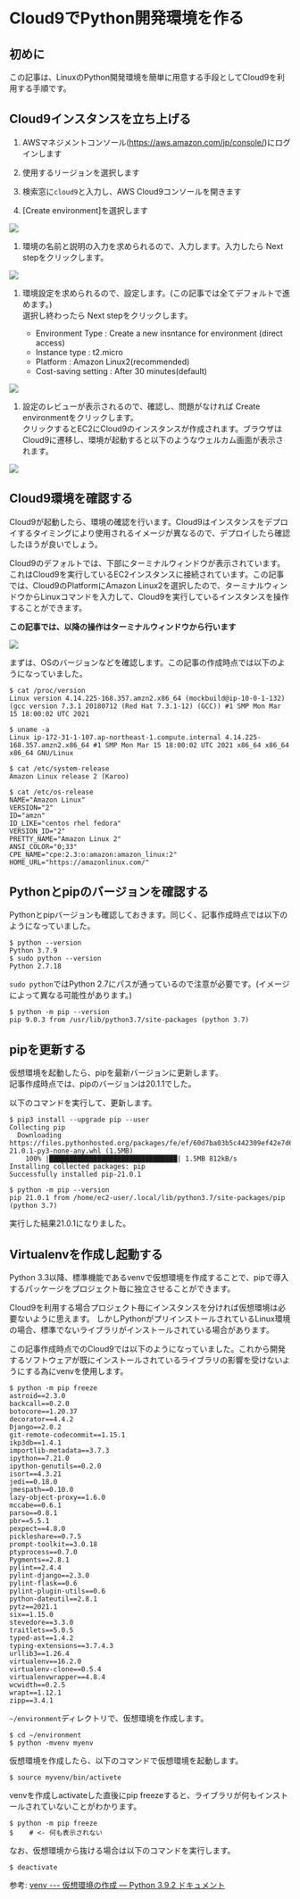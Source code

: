 # Cloud9でPython開発環境を作る

## 初めに

この記事は、LinuxのPython開発環境を簡単に用意する手段としてCloud9を利用する手順です。

## Cloud9インスタンスを立ち上げる

1. AWSマネジメントコンソール(https://aws.amazon.com/jp/console/)にログインします

1. 使用するリージョンを選択します

1. 検索窓に`cloud9`と入力し、AWS Cloud9コンソールを開きます

1. [Create environment]を選択します

![](./img0001.png)

1. 環境の名前と説明の入力を求められるので、入力します。入力したら Next stepをクリックします。

![](./img0002.png)

1. 環境設定を求められるので、設定します。(この記事では全てデフォルトで進めます。)  
選択し終わったら Next stepをクリックします。

    - Environment Type : Create a new insntance for environment (direct access)
    - Instance type : t2.micro
    - Platform : Amazon Linux2(recommended)
    - Cost-saving setting : After 30 minutes(default)

![](./img0003.png)

1. 設定のレビューが表示されるので、確認し、問題がなければ Create environmentをクリックします。  
クリックするとEC2にCloud9のインスタンスが作成されます。ブラウザはCloud9に遷移し、環境が起動すると以下のようなウェルカム画面が表示されます。

![](./img0004.png)


## Cloud9環境を確認する

Cloud9が起動したら、環境の確認を行います。Cloud9はインスタンスをデプロイするタイミングにより使用されるイメージが異なるので、デプロイしたら確認したほうが良いでしょう。

Cloud9のデフォルトでは、下部にターミナルウィンドウが表示されています。これはCloud9を実行しているEC2インスタンスに接続されています。この記事では、Cloud9のPlatformにAmazon Linux2を選択したので、ターミナルウィンドウからLinuxコマンドを入力して、Cloud9を実行しているインスタンスを操作することができます。

**この記事では、以降の操作はターミナルウィンドウから行います**

![](./img0005.png)

まずは、OSのバージョンなどを確認します。この記事の作成時点では以下のようになっていました。

```
$ cat /proc/version 
Linux version 4.14.225-168.357.amzn2.x86_64 (mockbuild@ip-10-0-1-132) (gcc version 7.3.1 20180712 (Red Hat 7.3.1-12) (GCC)) #1 SMP Mon Mar 15 18:00:02 UTC 2021

$ uname -a
Linux ip-172-31-1-107.ap-northeast-1.compute.internal 4.14.225-168.357.amzn2.x86_64 #1 SMP Mon Mar 15 18:00:02 UTC 2021 x86_64 x86_64 x86_64 GNU/Linux

$ cat /etc/system-release
Amazon Linux release 2 (Karoo)

$ cat /etc/os-release
NAME="Amazon Linux"
VERSION="2"
ID="amzn"
ID_LIKE="centos rhel fedora"
VERSION_ID="2"
PRETTY_NAME="Amazon Linux 2"
ANSI_COLOR="0;33"
CPE_NAME="cpe:2.3:o:amazon:amazon_linux:2"
HOME_URL="https://amazonlinux.com/"
```
## Pythonとpipのバージョンを確認する

Pythonとpipバージョンも確認しておきます。同じく、記事作成時点では以下のようになっていました。

```
$ python --version
Python 3.7.9
$ sudo python --version
Python 2.7.18
```

`sudo python`ではPython 2.7にパスが通っているので注意が必要です。(イメージによって異なる可能性があります。)

```
$ python -m pip --version
pip 9.0.3 from /usr/lib/python3.7/site-packages (python 3.7)
```
## pipを更新する

仮想環境を起動したら、pipを最新バージョンに更新します。  
記事作成時点では、pipのバージョンは20.1.1でした。

以下のコマンドを実行して、更新します。  

```
$ pip3 install --upgrade pip --user
Collecting pip
  Downloading https://files.pythonhosted.org/packages/fe/ef/60d7ba03b5c442309ef42e7d69959f73aacccd0d86008362a681c4698e83/pip-21.0.1-py3-none-any.whl (1.5MB)
    100% |████████████████████████████████| 1.5MB 812kB/s 
Installing collected packages: pip
Successfully installed pip-21.0.1

$ python -m pip --version
pip 21.0.1 from /home/ec2-user/.local/lib/python3.7/site-packages/pip (python 3.7)
```

実行した結果21.0.1になりました。

## Virtualenvを作成し起動する

Python 3.3以降、標準機能であるvenvで仮想環境を作成することで、pipで導入するパッケージをプロジェクト毎に独立させることができます。

Cloud9を利用する場合プロジェクト毎にインスタンスを分ければ仮想環境は必要ないように思えます。
しかしPythonがプリインストールされているLinux環境の場合、標準でないライブラリがインストールされている場合があります。

この記事作成時点でのCloud9では以下のようになっていました。これから開発するソフトウェアが既にインストールされているライブラリの影響を受けないようにする為にvenvを使用します。

```
$ python -m pip freeze
astroid==2.3.0
backcall==0.2.0
botocore==1.20.37
decorator==4.4.2
Django==2.0.2
git-remote-codecommit==1.15.1
ikp3db==1.4.1
importlib-metadata==3.7.3
ipython==7.21.0
ipython-genutils==0.2.0
isort==4.3.21
jedi==0.18.0
jmespath==0.10.0
lazy-object-proxy==1.6.0
mccabe==0.6.1
parso==0.8.1
pbr==5.5.1
pexpect==4.8.0
pickleshare==0.7.5
prompt-toolkit==3.0.18
ptyprocess==0.7.0
Pygments==2.8.1
pylint==2.4.4
pylint-django==2.3.0
pylint-flask==0.6
pylint-plugin-utils==0.6
python-dateutil==2.8.1
pytz==2021.1
six==1.15.0
stevedore==3.3.0
traitlets==5.0.5
typed-ast==1.4.2
typing-extensions==3.7.4.3
urllib3==1.26.4
virtualenv==16.2.0
virtualenv-clone==0.5.4
virtualenvwrapper==4.8.4
wcwidth==0.2.5
wrapt==1.12.1
zipp==3.4.1
```

`~/environment`ディレクトリで、仮想環境を作成します。

```
$ cd ~/environment
$ python -mvenv myenv
```

仮想環境を作成したら、以下のコマンドで仮想環境を起動します。

```
$ source myvenv/bin/activete
```

venvを作成しactivateした直後にpip freezeすると、ライブラリが何もインストールされていないことがわかります。

```
$ python -m pip freeze
$    # <- 何も表示されない
```

なお、仮想環境から抜ける場合は以下のコマンドを実行します。

```
$ deactivate
```

参考: [venv \-\-\- 仮想環境の作成 — Python 3\.9\.2 ドキュメント](https://docs.python.org/ja/3/library/venv.html#module-venv)



